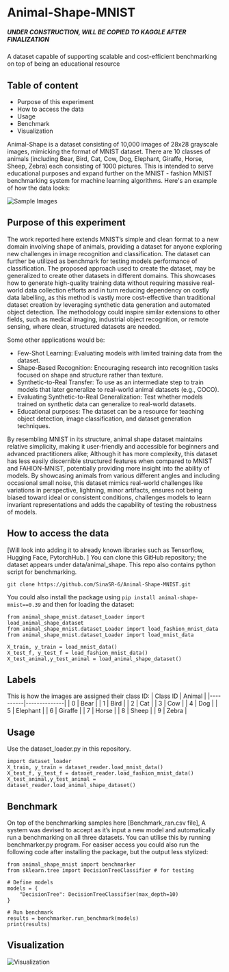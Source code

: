 # Animal-Shape-MNIST
##### UNDER CONSTRUCTION, WILL BE COPIED TO KAGGLE AFTER FINALIZATION ################
A dataset capable of supporting scalable and cost-efficient benchmarking on top of being an educational resource 
## Table of content
- Purpose of this experiment 
- How to access the data 
- Usage 
- Benchmark 
- Visualization
  
Animal-Shape is a dataset consisting of 10,000 images of 28x28 grayscale images, mimicking the format of MNIST dataset. There are 10 classes of animals (including Bear, Bird, Cat, Cow, Dog, Elephant, Giraffe, Horse, Sheep, Zebra) each consisting of 1000 pictures. 
This is intended to serve educational purposes and expand further on the MNIST - fashion MNIST benchmarking system for machine learning algorithms. 
Here's an example of how the data looks:

![Sample Images](Images/sample2.png)

## Purpose of this experiment
The work reported here extends MNIST’s simple and clean format to a new domain involving shape of animals, providing a dataset for anyone exploring new challenges in image recognition and classification. The dataset can further be utilized as benchmark for testing models performance of classification. 
The proposed approach used to create the dataset, may be generalized to create other datasets in different domains. This showcases how to generate high-quality training data without requiring massive real-world data collection efforts and in turn reducing dependency on costly data labelling, as this method is vastly more cost-effective than traditional dataset creation by leveraging synthetic data generation and automated object detection. 
The methodology could inspire similar extensions to other fields, such as medical imaging, industrial object recognition, or remote sensing, where clean, structured datasets are needed. 

Some other applications would be: 
- Few-Shot Learning: Evaluating models with limited training data from the dataset. 
- Shape-Based Recognition: Encouraging research into recognition tasks focused on shape and structure rather than texture. 
- Synthetic-to-Real Transfer: To use as an intermediate step to train models that later generalize to real-world animal datasets (e.g., COCO). 
- Evaluating Synthetic-to-Real Generalization: Test whether models trained on synthetic data can generalize to real-world datasets. 
- Educational purposes: The dataset can be a resource for teaching object detection, image classification, and dataset generation techniques.

By resembling MNIST in its structure, animal shape dataset maintains relative simplicity, making it user-friendly and accessible for beginners and advanced practitioners alike; Although it has more complexity, this dataset has less easily discernible structured features when compared to MNIST and FAHION-MNIST, potentially providing more insight into the ability of models. By showcasing animals from various different angles and including occasional small noise, this dataset mimics real-world challenges like variations in perspective, lightning, minor artifacts, ensures not being biased toward ideal or consistent conditions, challenges models to learn invariant representations and adds the capability of testing the robustness of models.
## How to access the data
[Will look into adding it to already known libraries such as Tensorflow, Hugging Face, PytorchHub. ]
You can clone this GitHub repository; the dataset appears under data/animal_shape. This repo also contains python script for benchmarking. 

```git clone https://github.com/SinaSR-6/Animal-Shape-MNIST.git```

You could also install the package using
```pip install animal-shape-mnist==0.39```
and then for loading the dataset:
```
from animal_shape_mnist.dataset_Loader import load_animal_shape_dataset
from animal_shape_mnist.dataset_Loader import load_fashion_mnist_data
from animal_shape_mnist.dataset_Loader import load_mnist_data

X_train, y_train = load_mnist_data() 
X_test_f, y_test_f = load_fashion_mnist_data() 
X_test_animal,y_test_animal = load_animal_shape_dataset()
```


## Labels
This is how the images are assigned their class ID:
| Class ID | Animal       |
|----------|--------------|
| 0        | Bear         |
| 1        | Bird         |
| 2        | Cat          |
| 3        | Cow          |
| 4        | Dog          |
| 5        | Elephant     |
| 6        | Giraffe      |
| 7        | Horse        |
| 8        | Sheep        |
| 9        | Zebra        |
## Usage
Use the dataset_loader.py in this repository. 
```
import dataset_loader 
X_train, y_train = dataset_reader.load_mnist_data() 
X_test_f, y_test_f = dataset_reader.load_fashion_mnist_data() 
X_test_animal,y_test_animal = dataset_reader.load_animal_shape_dataset()
```
## Benchmark
On top of the benchmarking samples here [Benchmark_ran.csv file], A system was devised to accept as it’s input a new model and automatically run a benchmarking on all three datasets. 
You can utilise this by running benchmarker.py program.
For easiser access you could also run the following code after installing the package, but the output less stylized:
```
from animal_shape_mnist import benchmarker
from sklearn.tree import DecisionTreeClassifier # for testing

# Define models
models = {
    "DecisionTree": DecisionTreeClassifier(max_depth=10)
}

# Run benchmark
results = benchmarker.run_benchmark(models)
print(results)
```
## Visualization
![Visualization](Images/Visualization.png)

